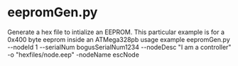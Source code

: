 # eepromGen.py 
Generate a hex file to intialize an EEPROM. This particular example is for
a 0x400 byte eeprom inside an ATMega328pb
usage example
eepromGen.py --nodeId 1 --serialNum bogusSerialNum1234 --nodeDesc "I am a controller" -o "hexfiles/node.eep" -nodeName escNode
